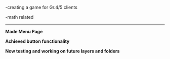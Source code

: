 -creating a game for Gr.4/5 clients

-math related

---

**Made Menu Page**

**Achieved button functionality**

**Now testing and working on future layers and folders**

